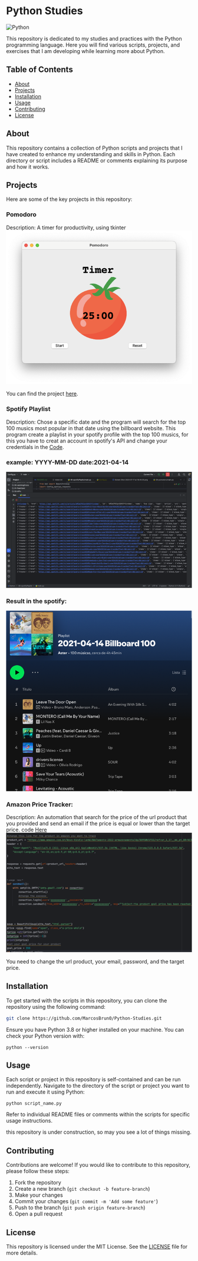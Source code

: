 
# Python Studies

![Python](https://img.shields.io/badge/python-v3.8+-blue.svg)

This repository is dedicated to my studies and practices with the Python programming language. Here you will find various scripts, projects, and exercises that I am developing while learning more about Python.

## Table of Contents

- [About](#about)
- [Projects](#projects)
- [Installation](#installation)
- [Usage](#usage)
- [Contributing](#contributing)
- [License](#license)

## About

This repository contains a collection of Python scripts and projects that I have created to enhance my understanding and skills in Python. Each directory or script includes a README or comments explaining its purpose and how it works.

## Projects

Here are some of the key projects in this repository:

### Pomodoro
Description: A timer for productivity, using tkinter
![pomodoro](imgs/Pomodoro.png)

You can find the project [here](28-pomodoro).

### Spotify Playlist
Description: Chose a specific date and the program will search for the top 100 musics most popular in that date using the billboard website.
This program create a playlist in your spotify profile with the top 100 musics, for this you have to creat an account in spotify's API and change your credentials in the [Code](46-spotifyPlaylist).

### example: YYYY-MM-DD date:2021-04-14

![running code](imgs/Screen%20Shot%202024-07-31%20at%2016.58.59.png)
### Result in the spotify: 
![spotify screenshot](imgs/Screen%20Shot%202024-07-31%20at%2017.01.27.png)

### Amazon Price Tracker:
Description: An automation that search for the price of the url product that you provided and send an email if the price is equal or lower than the target price.
code [Here](47-PriceTracker)
![code](imgs/Screen%20Shot%202024-07-31%20at%2017.32.36.png)

You need to change the url product, your email, password, and the target price.














## Installation











To get started with the scripts in this repository, you can clone the repository using the following command:

```bash
git clone https://github.com/MarcosBrun0/Python-Studies.git
```

Ensure you have Python 3.8 or higher installed on your machine. You can check your Python version with:

```
python --version
```



## Usage

Each script or project in this repository is self-contained and can be run independently. Navigate to the directory of the script or project you want to run and execute it using Python:

```
python script_name.py
```

Refer to individual README files or comments within the scripts for specific usage instructions.

this repository is under construction, so may you see a lot of things missing.

## Contributing

Contributions are welcome! If you would like to contribute to this repository, please follow these steps:

1. Fork the repository
2. Create a new branch (`git checkout -b feature-branch`)
3. Make your changes
4. Commit your changes (`git commit -m 'Add some feature'`)
5. Push to the branch (`git push origin feature-branch`)
6. Open a pull request

## License

This repository is licensed under the MIT License. See the [LICENSE](LICENSE) file for more details.
